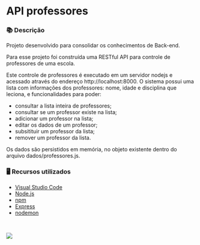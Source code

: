 # API professores

### 📚  Descrição


Projeto desenvolvido para consolidar os conhecimentos de Back-end.

Para esse projeto foi construída uma RESTful API para controle de professores de uma escola.

Este controle de professores é executado em um servidor nodejs e acessado através do endereço http://localhost:8000. 
O sistema possui uma lista com informações dos professores: nome, idade e disciplina que leciona, e funcionalidades para poder: 

- consultar a lista inteira de professores;
- consultar se um professor existe na lista;
- adicionar um professor na lista;
- editar os dados de um professor;
- subsitituir um professor da lista;
- remover um professor da lista.

Os dados são persistidos em memória, no objeto existente dentro do arquivo dados/professores.js.

### 🖥️  Recursos utilizados

- [Visual Studio Code](https://code.visualstudio.com/download)
- [Node.js](https://nodejs.org/en/)
- [npm](https://www.npmjs.com/)
- [Express](https://expressjs.com/pt-br/)
- [nodemon](https://nodemon.io/)

&nbsp;


<a href="https://www.linkedin.com/in/claudia-nogueira-dos-anjos-b71726215/" target="_blank">
        <img src="https://img.shields.io/badge/claudiaanjos-%230077B5.svg?&style=for-the-badge&logo=linkedin&logoColor=white&link=mailto:https://www.linkedin.com/in/claudia-nogueira-dos-anjos-093407180/">
</a>